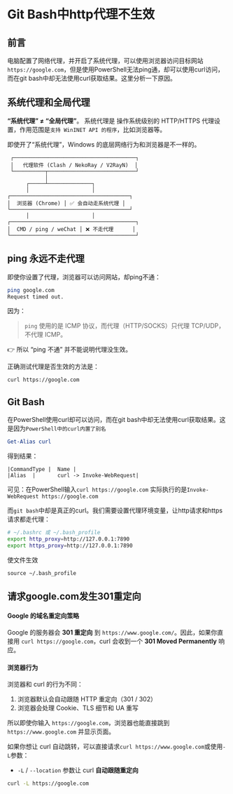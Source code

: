 # Git Bash中http代理不生效

## 前言
电脑配置了网络代理，并开启了系统代理，可以使用浏览器访问目标网站`https://google.com`，但是使用PowerShell无法ping通，却可以使用curl访问，而在git bash中却无法使用curl获取结果。这里分析一下原因。

## 系统代理和全局代理
**“系统代理” ≠ “全局代理”**。
系统代理是 操作系统级别的 HTTP/HTTPS 代理设置，作用范围是`支持 WinINET API 的程序`，比如浏览器等。

即使开了“系统代理”，Windows 的底层网络行为和浏览器是不一样的。


```
 ┌───────────────────────────────────────┐
 │   代理软件 (Clash / NekoRay / V2RayN)  │
 └──────────┬────────────────────────────┘
            │
      ┌─────┴──────────────┐
      │                    │
┌──────────────────────────────────────┐
│  浏览器 (Chrome) │ ✅ 会自动走系统代理 │
└──────────────────────────────────────┘
      │                    │
┌────────────────────────────────────────┐
│  CMD / ping / weChat │ ❌ 不走代理      │
└────────────────────────────────────────┘
```

## ping 永远不走代理


即使你设置了代理，浏览器可以访问网站，却ping不通：

```bash
ping google.com
Request timed out.
```

因为：

> `ping` 使用的是 ICMP 协议，而代理（HTTP/SOCKS）只代理 TCP/UDP，不代理 ICMP。

👉 所以 “ping 不通” 并不能说明代理没生效。

正确测试代理是否生效的方法是：

```bash
curl https://google.com
```

## Git Bash
在PowerShell使用curl却可以访问，而在git bash中却无法使用curl获取结果。这是因为`PowerShell中的curl内置了别名`
```powershell
Get-Alias curl
```
得到结果：
```
|CommandType |  Name | 
|Alias  |       curl -> Invoke-WebRequest|
```

可见：在PowerShell输入```curl https://google.com```
实际执行的是```Invoke-WebRequest https://google.com```

而`git bash`中却是真正的curl。我们需要设置代理环境变量，让http请求和https请求都走代理：
```bash
# ~/.bashrc 或 ~/.bash_profile
export http_proxy=http://127.0.0.1:7890
export https_proxy=http://127.0.0.1:7890
```
使文件生效
```
source ~/.bash_profile
```
## 请求google.com发生301重定向
#### Google 的域名重定向策略

 Google 的服务器会 **301 重定向** 到 `https://www.google.com/`。因此，如果你直接用 `curl https://google.com`，curl 会收到一个 **301 Moved Permanently** 响应。


#### 浏览器行为

浏览器和 curl 的行为不同：

1. 浏览器默认会自动跟随 HTTP 重定向（301 / 302）
2. 浏览器会处理 Cookie、TLS 细节和 UA 重写

所以即使你输入 `https://google.com`，浏览器也能直接跳到 `https://www.google.com` 并显示页面。

如果你想让 curl 自动跳转，可以直接请求`curl https://www.google.com`或使用`-L`参数：
- `-L` / `--location` 参数让 curl **自动跟随重定向**

```bash
curl -L https://google.com
```


